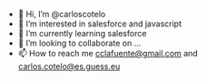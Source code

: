 - 👋 Hi, I’m @carloscotelo
- 👀 I’m interested in salesforce and javascript
- 🌱 I’m currently learning salesforce
- 💞️ I’m looking to collaborate on ...
- 📫 How to reach me cclafuente@gmail.com and carlos.cotelo@es.guess.eu

<!---
carloscotelo/carloscotelo is a ✨ special ✨ repository because its `README.md` (this file) appears on your GitHub profile.
You can click the Preview link to take a look at your changes.
--->
